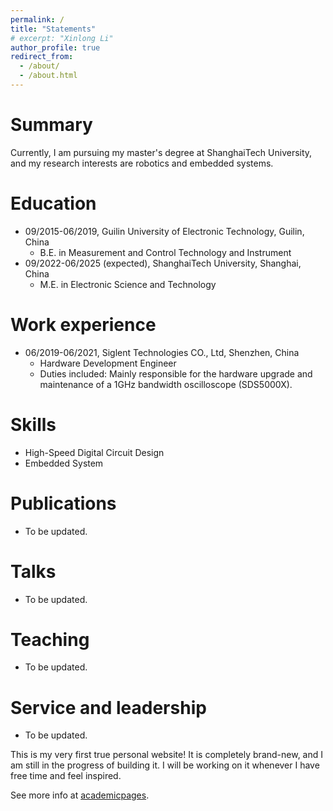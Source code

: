 ```yaml
---
permalink: /
title: "Statements"
# excerpt: "Xinlong Li"
author_profile: true
redirect_from: 
  - /about/
  - /about.html
---
```

Summary
======
Currently, I am pursuing my master's degree at ShanghaiTech University, and my research interests are robotics and embedded systems.

Education
======
* 09/2015-06/2019, Guilin University of Electronic Technology, Guilin, China
  * B.E. in Measurement and Control Technology and Instrument
* 09/2022-06/2025 (expected), ShanghaiTech University, Shanghai, China
  * M.E. in Electronic Science and Technology

Work experience
======
* 06/2019-06/2021, Siglent Technologies CO., Ltd, Shenzhen, China
  * Hardware Development Engineer
  * Duties included: Mainly responsible for the hardware upgrade and maintenance of a 1GHz bandwidth oscilloscope
(SDS5000X).

Skills
======
* High-Speed Digital Circuit Design
* Embedded System

Publications
======
* To be updated.

  
Talks
======
* To be updated.

Teaching
======
* To be updated.
  
Service and leadership
======
* To be updated.

This is my very first true personal website! It is completely brand-new, and I am still in the progress of building it. I will be working on it whenever I have free time and feel inspired.

See more info at [academicpages](https://academicpages.github.io/). 